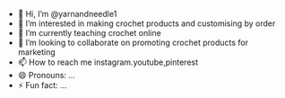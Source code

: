 - 👋 Hi, I’m @yarnandneedle1
- 👀 I’m interested in making crochet products and customising by order
- 🌱 I’m currently teaching crochet online 
- 💞️ I’m looking to collaborate on promoting crochet products for marketing
- 📫 How to reach me instagram.youtube,pinterest
- 😄 Pronouns: ...
- ⚡ Fun fact: ...

<!---
yarnandneedle1/yarnandneedle1 is a ✨ special ✨ repository because its `README.md` (this file) appears on your GitHub profile.
You can click the Preview link to take a look at your changes.
--->
